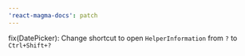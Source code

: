 ```yaml
---
'react-magma-docs': patch
---
```


fix(DatePicker): Change shortcut to open `HelperInformation` from `?` to `Ctrl+Shift+?`